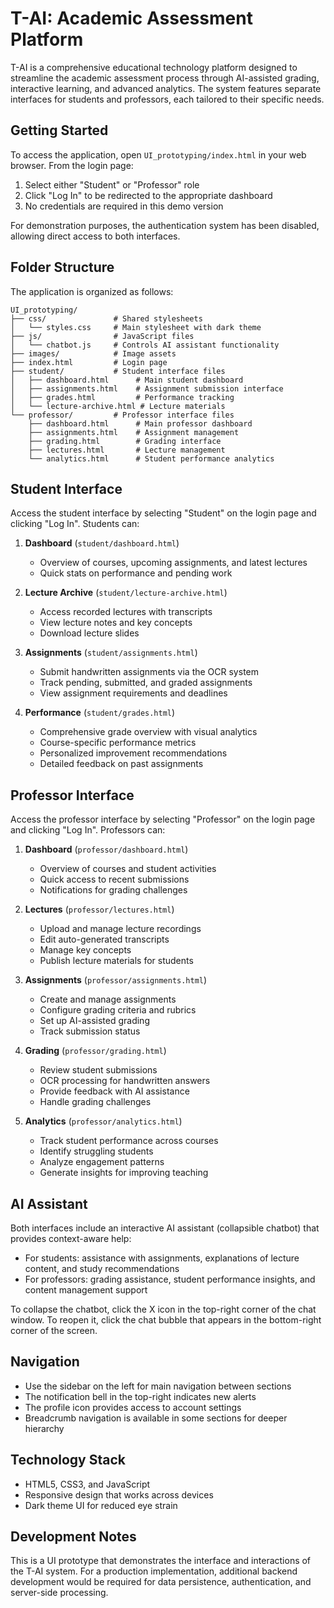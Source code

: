# T-AI: Academic Assessment Platform

T-AI is a comprehensive educational technology platform designed to streamline the academic assessment process through AI-assisted grading, interactive learning, and advanced analytics. The system features separate interfaces for students and professors, each tailored to their specific needs.

## Getting Started

To access the application, open `UI_prototyping/index.html` in your web browser. From the login page:

1. Select either "Student" or "Professor" role
2. Click "Log In" to be redirected to the appropriate dashboard
3. No credentials are required in this demo version

For demonstration purposes, the authentication system has been disabled, allowing direct access to both interfaces.

## Folder Structure

The application is organized as follows:

```
UI_prototyping/
├── css/               # Shared stylesheets
│   └── styles.css     # Main stylesheet with dark theme
├── js/                # JavaScript files
│   └── chatbot.js     # Controls AI assistant functionality
├── images/            # Image assets
├── index.html         # Login page
├── student/           # Student interface files
│   ├── dashboard.html      # Main student dashboard
│   ├── assignments.html    # Assignment submission interface
│   ├── grades.html         # Performance tracking
│   └── lecture-archive.html # Lecture materials
└── professor/         # Professor interface files
    ├── dashboard.html      # Main professor dashboard
    ├── assignments.html    # Assignment management
    ├── grading.html        # Grading interface
    ├── lectures.html       # Lecture management
    └── analytics.html      # Student performance analytics
```

## Student Interface

Access the student interface by selecting "Student" on the login page and clicking "Log In". Students can:

1. **Dashboard** (`student/dashboard.html`)
   - Overview of courses, upcoming assignments, and latest lectures
   - Quick stats on performance and pending work

2. **Lecture Archive** (`student/lecture-archive.html`)
   - Access recorded lectures with transcripts
   - View lecture notes and key concepts
   - Download lecture slides

3. **Assignments** (`student/assignments.html`)
   - Submit handwritten assignments via the OCR system
   - Track pending, submitted, and graded assignments
   - View assignment requirements and deadlines

4. **Performance** (`student/grades.html`)
   - Comprehensive grade overview with visual analytics
   - Course-specific performance metrics
   - Personalized improvement recommendations
   - Detailed feedback on past assignments

## Professor Interface

Access the professor interface by selecting "Professor" on the login page and clicking "Log In". Professors can:

1. **Dashboard** (`professor/dashboard.html`)
   - Overview of courses and student activities
   - Quick access to recent submissions
   - Notifications for grading challenges

2. **Lectures** (`professor/lectures.html`)
   - Upload and manage lecture recordings
   - Edit auto-generated transcripts
   - Manage key concepts
   - Publish lecture materials for students

3. **Assignments** (`professor/assignments.html`)
   - Create and manage assignments
   - Configure grading criteria and rubrics
   - Set up AI-assisted grading
   - Track submission status

4. **Grading** (`professor/grading.html`)
   - Review student submissions
   - OCR processing for handwritten answers
   - Provide feedback with AI assistance
   - Handle grading challenges

5. **Analytics** (`professor/analytics.html`)
   - Track student performance across courses
   - Identify struggling students
   - Analyze engagement patterns
   - Generate insights for improving teaching

## AI Assistant

Both interfaces include an interactive AI assistant (collapsible chatbot) that provides context-aware help:

- For students: assistance with assignments, explanations of lecture content, and study recommendations
- For professors: grading assistance, student performance insights, and content management support

To collapse the chatbot, click the X icon in the top-right corner of the chat window. To reopen it, click the chat bubble that appears in the bottom-right corner of the screen.

## Navigation

- Use the sidebar on the left for main navigation between sections
- The notification bell in the top-right indicates new alerts
- The profile icon provides access to account settings
- Breadcrumb navigation is available in some sections for deeper hierarchy

## Technology Stack

- HTML5, CSS3, and JavaScript
- Responsive design that works across devices
- Dark theme UI for reduced eye strain

## Development Notes

This is a UI prototype that demonstrates the interface and interactions of the T-AI system. For a production implementation, additional backend development would be required for data persistence, authentication, and server-side processing. 